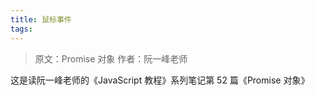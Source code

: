 ```yaml
---
title: 鼠标事件
tags:
---
```


> 原文：Promise 对象
> 作者：阮一峰老师

这是读阮一峰老师的《JavaScript 教程》系列笔记第 52 篇《Promise 对象》